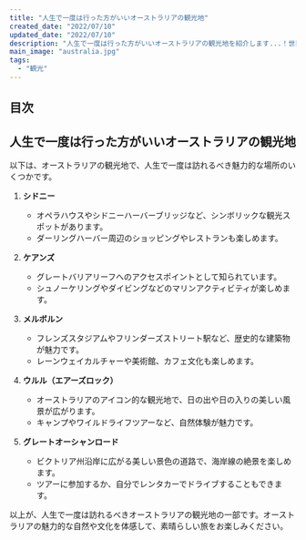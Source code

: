 ```yaml
---
title: "人生で一度は行った方がいいオーストラリアの観光地"
created_date: "2022/07/10"
updated_date: "2022/07/10"
description: "人生で一度は行った方がいいオーストラリアの観光地を紹介します...！世界一周すると、もう一回世界一周できちゃうくらいマイルがたまるらしい...！"
main_image: "australia.jpg"
tags: 
  - "観光"
---
```

## 目次

## 人生で一度は行った方がいいオーストラリアの観光地

以下は、オーストラリアの観光地で、人生で一度は訪れるべき魅力的な場所のいくつかです。

1. **シドニー**
   - オペラハウスやシドニーハーバーブリッジなど、シンボリックな観光スポットがあります。
   - ダーリングハーバー周辺のショッピングやレストランも楽しめます。

2. **ケアンズ**
   - グレートバリアリーフへのアクセスポイントとして知られています。
   - シュノーケリングやダイビングなどのマリンアクティビティが楽しめます。

3. **メルボルン**
   - フレンズスタジアムやフリンダーズストリート駅など、歴史的な建築物が魅力です。
   - レーンウェイカルチャーや美術館、カフェ文化も楽しめます。

4. **ウルル（エアーズロック）**
   - オーストラリアのアイコン的な観光地で、日の出や日の入りの美しい風景が広がります。
   - キャンプやワイルドライフツアーなど、自然体験が魅力です。

5. **グレートオーシャンロード**
   - ビクトリア州沿岸に広がる美しい景色の道路で、海岸線の絶景を楽しめます。
   - ツアーに参加するか、自分でレンタカーでドライブすることもできます。

以上が、人生で一度は訪れるべきオーストラリアの観光地の一部です。オーストラリアの魅力的な自然や文化を体感して、素晴らしい旅をお楽しみください。
